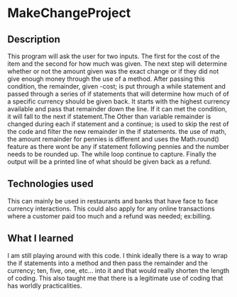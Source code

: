 # MakeChangeProject


## Description
This program will ask the user for two inputs. The first for the cost of the item and the second for 
how much was given. The next step will determine whether or not the amount given was the exact change or if
they did not give enough money through the use of a method. After passing this condition, the remainder, given
-cost; is put through a while statement and passed through a series of if statements that will determine
how much of of a specific currency should be given back. It starts with the highest currency available and pass 
that remainder down the line. If it can met the condition, it will fall to the next if statement.The Other than
variable remainder is changed during each if statement and a continue; is used to skip the rest of the code and
filter the new remainder in the if statements.
 the use of math, the amount remainder for pennies is different and uses the Math.round() feature as there wont
 be any if statement following pennies and the number needs to be rounded up. The while loop continue to 
 capture. Finally the output will be a printed line of what should be given back as a refund.

## Technologies used
This can mainly be used in restaurants and banks that have face to face currency interactions. This could
also apply for any online transactions where a customer paid too much and a refund was needed; ex:billing.


## What I learned
I am still playing around with this code. I think ideally there is a way to wrap the if statements into a method and then pass the remainder and the currency; ten, five, one, etc... into it and that would really shorten the length of coding. This also taught me that there is a legitimate use of coding that has worldly practicalities.
